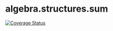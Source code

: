 # algebra.structures.sum

[![Coverage Status](https://coveralls.io/repos/reaganthomas/algebra.structures.sum/badge.svg?branch=master&service=github)](https://coveralls.io/github/reaganthomas/algebra.structures.sum?branch=master)
